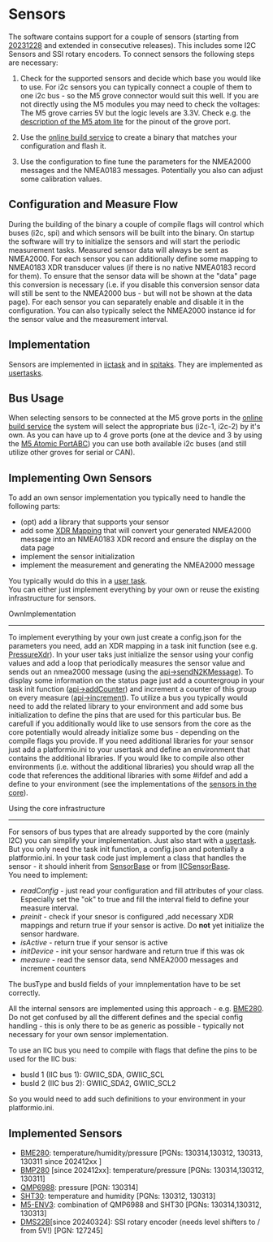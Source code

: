 Sensors
=======
The software contains support for a couple of sensors (starting from [20231228](../../releases/tag/20231228) and extended in consecutive releases).
This includes some I2C Sensors and SSI rotary encoders.
To connect sensors the following steps are necessary:

1. Check for the supported sensors and decide which base you would like to use. For i2c sensors you can typically connect a couple of them to one i2c bus - so the M5 grove connector would suit this well. If you are not directly using the M5 modules you may need to check the voltages: The M5 grove carries 5V but the logic levels are 3.3V.
Check e.g. the [description of the M5 atom lite](https://docs.m5stack.com/en/core/atom_lite) for the pinout of the grove port.

2. Use the [online build service](BuildService.md) to create a binary that matches your configuration and flash it.

3. Use the configuration to fine tune the parameters for the NMEA2000 messages and the NMEA0183 messages. Potentially you also can adjust some calibration values.

Configuration and Measure Flow
------------------------------
During the building of the binary a couple of compile flags will control which buses (i2c, spi) and which sensors will be built into the binary.
On startup the software will try to initialize the sensors and will start the periodic measurement tasks.
Measured sensor data will always be sent as NMEA2000. For each sensor you can additionally define some mapping to NMEA0183 XDR transducer values (if there is no native NMEA0183 record for them).
To ensure that the sensor data will be shown at the "data" page this conversion is necessary (i.e. if you disable this conversion sensor data will still be sent to the NMEA2000 bus - but will not be shown at the data page).
For each sensor you can separately enable and disable it in the configuration.
You can also typically select the NMEA2000 instance id for the sensor value and the measurement interval.

Implementation
--------------
Sensors are implemented in [iictask](../lib/iictask) and in [spitaks](../lib/spitask/).
They are implemented as [usertasks](../lib/exampletask/Readme.md).

Bus Usage
---------
When selecting sensors to be connected at the M5 grove ports in the [online build service](BuildService.md) the system will select the appropriate bus (i2c-1, i2c-2) by it's own. As you can have up to 4 grove ports (one at the device and 3 by using the [M5 Atomic PortABC](https://shop.m5stack.com/products/atomic-portabc-extension-base)) you can use both available i2c buses (and still utilize other groves for serial or CAN).

Implementing Own Sensors
---------------------
To add an own sensor implementation you typically need to handle the following parts:
* (opt) add a library that supports your sensor
* add some [XDR Mapping](./XdrMappings.md) that will convert your generated NMEA2000 message into an NMEA0183 XDR record and ensure the display on the data page
* implement the sensor initialization
* implement the measurement and generating the NMEA2000 message

You typically would do this in a [user task](../lib/exampletask/Readme.md).<br>
You can either just implement everything by your own or reuse the existing infrastructure for sensors.

OwnImplementation
__________________

To implement everything by your own just create a config.json for the parameters you need, add an XDR mapping in a task init function (see e.g. [PressureXdr](../lib/iictask/GwIicSensors.h#L27)).
In your user taks just initialize the sensor using your config values and add a loop that periodically measures the sensor value and sends out an nmea2000 message (using the [api->sendN2KMessage](../lib/api/GwApi.h#L137)).
To display some information on the status page just add a countergroup in your task init function ([api->addCounter](../lib/api/GwApi.h#L170)) and increment a counter of this group on every measure ([api->increment](../lib/api/GwApi.h#L171)).
To utilize a bus you typically would need to add the related library to your environment and add some bus initialization to define the pins that are used for this particular bus.
Be carefull if you additionally would like to use sensors from the core as the core potentially would already initialize some bus - depending on the compile flags you provide.
If you need additional libraries for your sensor just add a platformio.ini to your usertask and define an environment that contains the additional libraries.
If you would like to compile also other environments (i.e. without the additional libraries) you should wrap all the code that references the additional libraries with some #ifdef and add a define to your environment (see the implementations of the [sensors in the core](../lib/iictask/)).

Using the core infrastructure
_____________________________
For sensors of bus types that are already supported by the core (mainly I2C) you can simplify your implementation.
Just also start with a [usertask](../lib/exampletask/Readme.md). But you only need the task init function, a config.json and potentially a platformio.ini.
In your task code just implement a class that handles the sensor - it should inherit from [SensorBase](../lib/sensors/GwSensor.h#L20) or from [IICSensorBase](../lib/iictask/GwIicSensors.h#L16).<br>
You need to implement:
* _readConfig_ - just read your configuration and fill attributes of your class. Especially set the "ok" to true and fill the interval field to define your measure interval.
* _preinit_ - check if your snesor is configured ,add necessary XDR mappings and return true if your sensor is active. Do __not__ yet initialize the sensor hardware.
* _isActive_ - return true if your sensor is active
* _initDevice_ - init your sensor hardware and return true if this was ok
* _measure_ - read the sensor data, send NMEA2000 messages and increment 
counters

The busType and busId fields of your imnplementation have to be set correctly.

All the internal sensors are implemented using this approach - e.g. [BME280](../lib/iictask/GwBME280.cpp#L23).<br>
Do not get confused by all the different defines and the special config handling - this is only there to be as generic as possible - typically not necessary for your own sensor implementation.

To use an IIC bus you need to compile with flags that define the pins to be used for the IIC bus:
* busId 1 (IIC bus 1): GWIIC_SDA, GWIIC_SCL
* busId 2 (IIC bus 2): GWIIC_SDA2, GWIIC_SCL2

So you would need to add such definitions to your environment in your platformio.ini.

Implemented Sensors
-------------------
* [BME280](https://www.bosch-sensortec.com/media/boschsensortec/downloads/datasheets/bst-bme280-ds002.pdf): temperature/humidity/pressure [PGNs: 130314,130312, 130313, 130311 since 202412xx ]
* [BMP280](https://www.bosch-sensortec.com/media/boschsensortec/downloads/datasheets/bst-bmp280-ds001.pdf) [since 202412xx]: temperature/pressure [PGNs: 130314,130312, 130311]
* [QMP6988](https://m5stack.oss-cn-shenzhen.aliyuncs.com/resource/docs/datasheet/unit/enviii/QMP6988%20Datasheet.pdf): pressure [PGN: 130314]
* [SHT30](https://m5stack.oss-cn-shenzhen.aliyuncs.com/resource/docs/datasheet/unit/SHT3x_Datasheet_digital.pdf): temperature and humidity [PGNs: 130312, 130313]
* [M5-ENV3](https://docs.m5stack.com/en/unit/envIII): combination of QMP6988 and SHT30 [PGNs: 130314,130312, 130313]
* [DMS22B](https://www.mouser.de/datasheet/2/54/bour_s_a0011704065_1-2262614.pdf)[since 20240324]: SSI rotary encoder (needs level shifters to / from 5V!) [PGN: 127245]
